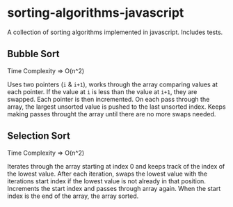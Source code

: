 # sorting-algorithms-javascript

A collection of sorting algorithms implemented in javascript.
Includes tests.

## Bubble Sort

Time Complexity => O(n^2)

Uses two pointers (`i` & `i+1`), works through the array comparing values at each pointer.
If the value at `i` is less than the value at `i+1`, they are swapped.
Each pointer is then incremented.
On each pass through the array, the largest unsorted value is pushed to the last unsorted index.
Keeps making passes throught the array until there are no more swaps needed.

## Selection Sort

Time Complexity => O(n^2)

Iterates through the array starting at index 0 and keeps track of the index of the lowest value.
After each iteration, swaps the lowest value with the iterations start index if the lowest value is not already in that position.
Increments the start index and passes through array again.
When the start index is the end of the array, the array sorted.
